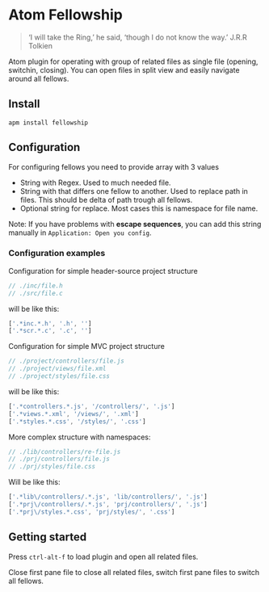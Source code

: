 # Atom Fellowship

> ‘I will take the Ring,’ he said, ‘though I do not know the way.’ J.R.R Tolkien

Atom plugin for operating with group of related files as single file (opening, switchin, closing). You can open files in split view and easily navigate around all fellows.

## Install

```
apm install fellowship
```

## Configuration

For configuring fellows you need to provide array with 3 values

* String with Regex. Used to much needed file.
* String with that differs one fellow to another. Used to replace path in files. This should be delta of path trough all fellows.
* Optional string for replace. Most cases this is namespace for file name.

Note: If you have problems with **escape sequences**, you can add this string manually in `Application: Open you config`.

### Configuration examples

Configuration for simple header-source project structure

```js
// ./inc/file.h
// ./src/file.c
```

will be like this:

```js
['.*inc.*.h', '.h', '']
['.*scr.*.c', '.c', '']
```

Configuration for simple MVC project structure

```js
// ./project/controllers/file.js
// ./project/views/file.xml
// ./project/styles/file.css
```

will be like this:

```js
['.*controllers.*.js', '/controllers/', '.js']
['.*views.*.xml', '/views/', '.xml']
['.*styles.*.css', '/styles/', '.css']
```

More complex structure with namespaces:

```js
// ./lib/controllers/re-file.js
// ./prj/controllers/file.js
// ./prj/styles/file.css
```

Will be like this:

```js
['.*lib\/controllers/.*.js', 'lib/controllers/', '.js']
['.*prj\/controllers/.*.js', 'prj/controllers/', '.js']
['.*prj\/styles.*.css', 'prj/styles/', '.css']
```

## Getting started

Press `ctrl-alt-f` to load plugin and open all related files.

Close first pane file to close all related files, switch first pane files to switch all fellows.
